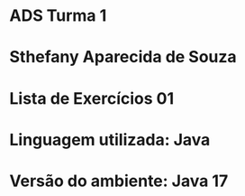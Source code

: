 # ADS Turma 1
# Sthefany Aparecida de Souza
# Lista de Exercícios 01
# Linguagem utilizada: Java
# Versão do ambiente: Java 17
